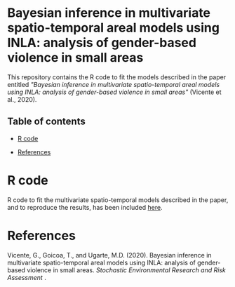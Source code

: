 # Bayesian inference in multivariate spatio-temporal areal models using INLA: analysis of gender-based violence in small areas
This repository contains the R code to fit the models described in the paper entitled _"Bayesian inference in multivariate spatio-temporal areal models using INLA: analysis of gender-based violence in small areas"_ (Vicente et al., 2020).

## Table of contents
- [R code](#R-code)

- [References](#References)

# R code
R code to fit the multivariate spatio-temporal models described in the paper, and to reproduce the results, has been included [here](https://github.com/spatialstatisticsupna/Mmodels_SERRA_article/blob/master/R/).

# References
Vicente, G., Goicoa, T., and Ugarte, M.D. (2020). Bayesian inference in multivariate spatio-temporal areal models using INLA: analysis of gender-based violence in small areas. _Stochastic Environmental Research and Risk Assessment_ .
